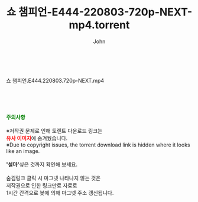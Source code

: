 ﻿---
layout: post
title:  "쇼 챔피언-E444-220803-720p-NEXT-mp4.torrent"
author: John
categories: [ 방송/음악 ]
tags: [  ]
image:  
description: "쇼 챔피언-E444-220803-720p-NEXT-mp4 torrent 정보 공유"
toc: true
toc_sticky: true
---

<br>
<div class="view-img">
<a class="view_image" href="http://torrentmobile60.com/bbs/view_image.php?fn=%2Fdata%2Ffile%2Fmusic%2F3735182707_7GB1wigp_0c855634ab9db063e26af0a86b3f50f297e4da4a.jpg" target="_blank"><img alt="" class="img-tag" content="http://torrentmobile60.com/data/file/music/3735182707_7GB1wigp_0c855634ab9db063e26af0a86b3f50f297e4da4a.jpg" itemprop="image" src="http://torrentmobile60.com/data/file/music/3735182707_7GB1wigp_0c855634ab9db063e26af0a86b3f50f297e4da4a.jpg"/></a></div><div class="view-content" itemprop="description">
<p>쇼 챔피언.E444.220803.720p-NEXT.mp4<br/></p> </div>
    
<br><br><br>
<p data-ke-size="size16"><b><span style="color: green;">주의사항</span></b><br /><br />※저작권 문제로 인해 토렌트 다운로드 링크는<br /><b><span style="color: red;">유사 이미지</span></b>에 숨겨뒀습니다.<br />※Due to copyright issues, the torrent download link is hidden where it looks like an image.<br /><br /><b>'설마'</b>싶은 것까지 확인해 보세요.<br /><br />숨김링크 클릭 시 마그넷 나타나지 않는 것은<br />저작권으로 인한 링크만료 자료로<br />1시간 간격으로 봇에 의해 마그넷 주소 갱신됩니다.</p>
